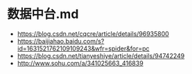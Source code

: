 #  数据中台.md
*	https://blog.csdn.net/cqcre/article/details/96935800
*	https://baijiahao.baidu.com/s?id=1631521762109109243&wfr=spider&for=pc
*	https://blog.csdn.net/tianyeshiye/article/details/94742249
*	http://www.sohu.com/a/341025663_416839
